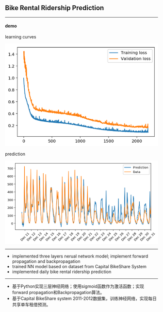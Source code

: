 ## Bike Rental Ridership Prediction

---
#### demo

learning curves

![learning_curve](https://github.com/ZhangShiqiu1993/deep_learning/blob/master/bike_rental_ridership/learning_curve.png?raw=true)

prediction

![prediction](https://github.com/ZhangShiqiu1993/deep_learning/blob/master/bike_rental_ridership/prediction.png?raw=true)

---

+ implemented three layers nerual network model; implement forward propagation and backpropagation
+ trained NN model based on dataset from Capital BikeShare System
+ implemented daily bike rental ridership prediction

---

+ 基于Python实现三层神经网络；使用sigmoid函数作为激活函数；实现forward propagation和Backpropagation算法。
+ 基于Capital BikeShare system 2011-2012数据集，训练神经网络，实现每日共享单车租借预测。
